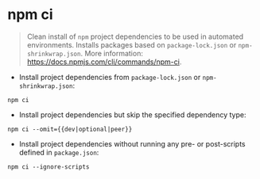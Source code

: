 # npm ci

> Clean install of `npm` project dependencies to be used in automated environments.
> Installs packages based on `package-lock.json` or `npm-shrinkwrap.json`.
> More information: <https://docs.npmjs.com/cli/commands/npm-ci>.

- Install project dependencies from `package-lock.json` or `npm-shrinkwrap.json`:

`npm ci`

- Install project dependencies but skip the specified dependency type:

`npm ci --omit={{dev|optional|peer}}`

- Install project dependencies without running any pre- or post-scripts defined in `package.json`:

`npm ci --ignore-scripts`
